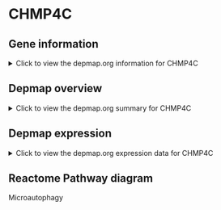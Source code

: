 <h1>CHMP4C</h1>

<h2>Gene information</h2>
<details>
  <summary>Click to view the depmap.org information for CHMP4C</summary>
  <iframe src="https://depmap.org/portal/gene/CHMP4C?tab=about" style="border:none;width:100%;height:800px"></iframe>
</details>

<h2>Depmap overview</h2>
<details>
  <summary>Click to view the depmap.org summary for CHMP4C</summary>
  <iframe src="https://depmap.org/portal/gene/CHMP4C?tab=overview" style="border:none;width:100%;height:800px"></iframe>
</details>

<h2>Depmap expression</h2>
<details>
  <summary>Click to view the depmap.org expression data for CHMP4C</summary>
  <iframe src="https://depmap.org/portal/gene/CHMP4C?tab=characterization" style="border:none;width:100%;height:800px"></iframe>
</details>



<h2>Reactome Pathway diagram</h2>
Microautophagy
<div id="diagramHolder"></div>

<script>
    //Creating the Reactome Diagram widget
    //Take into account a proxy needs to be set up in your server side pointing to www.reactome.org
    function onReactomeDiagramReady(){  //This function is automatically called when the widget code is ready to be used
        var diagram = Reactome.Diagram.create({
            "placeHolder" : "diagramHolder",
            "width" : 900,
            "height" : 500
        });

        //Initialising it to the "Hemostasis" pathway
        diagram.loadDiagram("R-HSA-9615710");

        //Adding different listeners

        diagram.onDiagramLoaded(function (loaded) {
            console.info("Loaded ", loaded);
            diagram.flagItems("BAD");
	    diagram.flagItems("Q92934");
            if (loaded == "R-HSA-9615710") diagram.selectItem("R-HSA-9615710");
        });

     }
</script>



